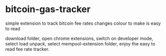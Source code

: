 # bitcoin-gas-tracker
simple extension to track bitcoin fee rates changes colour to make is easy to read

download folder,
open chrome extensions,
switch on developer mode,
select load unpack,
select mempool-extension folder, 
enjoy the easy to read fee rate tracker. 
